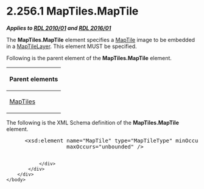 <html dir="LTR" xmlns:mshelp="http://msdn.microsoft.com/mshelp" xmlns:ddue="http://ddue.schemas.microsoft.com/authoring/2003/5" xmlns:xlink="http://www.w3.org/1999/xlink" xmlns:tool="http://www.microsoft.com/tooltip">
    <head>
        <meta http-equiv="Content-Type" content="text/html; CHARSET=utf-8"></meta>
        <meta name="save" content="history"></meta>
        <title>2.256.1 MapTiles.MapTile</title>
        <xml>
            <mshelp:toctitle title="2.256.1 MapTiles.MapTile"></mshelp:toctitle>
            <mshelp:rltitle title="[MS-RDL]: MapTiles.MapTile"></mshelp:rltitle>
            <mshelp:keyword index="A" term="ec0c52c9-612f-4966-a4a4-4fb7ac386d5f"></mshelp:keyword>
            <mshelp:attr name="DCSext.ContentType" value="open specification"></mshelp:attr>
            <mshelp:attr name="AssetID" value="ec0c52c9-612f-4966-a4a4-4fb7ac386d5f"></mshelp:attr>
            <mshelp:attr name="TopicType" value="kbRef"></mshelp:attr>
            <mshelp:attr name="DCSext.Title" value="[MS-RDL]: MapTiles.MapTile" />
        </xml>
    </head>
    <body>
        <div id="header">
            <h1 class="heading">2.256.1 MapTiles.MapTile</h1>
        </div>
        <div id="mainSection">
            <div id="mainBody">
                <div id="allHistory" class="saveHistory"></div>
                <div id="sectionSection0" class="section" name="collapseableSection">
                    

<p><b><i>Applies to </i></b><a href="3428e690-a348-4ec7-8a6a-8efb42d2cdee.html"><b><i>RDL 2010/01</i></b></a><b><i>
and </i></b><a href="52ce3983-2bfc-4e72-9359-42aaf5fe4509.html"><b><i>RDL 2016/01</i></b></a></p>

<p>The <b>MapTiles.MapTile</b> element specifies a <a href="46a1e077-3d67-4b7c-a652-c36b724dfc28.html">MapTile</a> image to be
embedded in a <a href="32cf17dc-a986-43fd-b7ce-8cb2429e565f.html">MapTileLayer</a>.
This element MUST be specified.</p>

<p>Following is the parent element of the <b>MapTiles.MapTile</b>
element.</p>

<table>
 <thead>
  <tr>
   <th>
   <p>Parent elements</p>
   </th>
  </tr>
 </thead>
 <tr>
  <td>
  <p><a href="67e95e4d-99a2-456a-8e55-60131516e1b8.html">MapTiles</a></p>
  </td>
 </tr>
</table>

<p>The following is the XML Schema definition of the <b>MapTiles.MapTile</b>
element.</p>

<dl>
<dd>
<div><pre> &lt;xsd:element name=&quot;MapTile&quot; type=&quot;MapTileType&quot; minOccurs=&quot;1&quot; 
              maxOccurs=&quot;unbounded&quot; /&gt;
  
</pre></div>
</dd></dl>


                </div>
            </div>
        </div>
    </body>
</html>